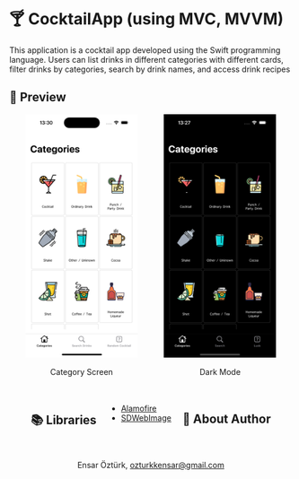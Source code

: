 # 🍸 CocktailApp (using MVC, MVVM)
 This application is a cocktail app developed using the Swift programming language. Users can list drinks in different categories with different cards, filter drinks by categories, search by drink names, and access drink recipes

## 🔎 Preview

<div style="display: flex; flex-wrap: wrap; gap: 20px; justify-content: center;">

  <div style="text-align: center; width: 45%;">
  <img src="Screenshot/Categories.png" alt="Ana Ekran" width="200"/>
  <p></strong> Category Screen </p>
</div>

  <div style="text-align: center; width: 45%;">
  <img src="Screenshot/CategoriesDarkMode.png" alt="Detay Sayfası" width="200"/>
  <p></strong> Dark Mode </p>
</div>

## 📚 Libraries
- [Alamofire](https://github.com/Alamofire/Alamofire)
- [SDWebImage](https://github.com/SDWebImage/SDWebImage)


## 👤 About Author
Ensar Öztürk, [ozturkkensar@gmail.com](mailto:ozturkkensar@gmail.com)
